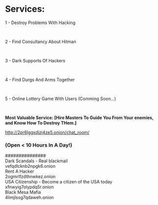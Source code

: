 <h1>Services: </h1>
<p>1 - Destroy Problems With Hacking</p></br>
<p>2 - Find Consultancy About Hitman</p></br>
<p>3 - Dark Supports Of Hackers</p></br>
<p>4 - Find Durgs And Arms Together</p></br>
<p>5 - Online Lottery Game With Users (Comming Soon...)</p></br>

<strong>Most Valuable Service: [Hire Masters To Guide You From Your enemies, and Know How To Destroy THem.]</strong></br>


http://2pr6lggxdjzj4ze5.onion/chat_room/
<h3>(Open < 10 Hours In A Day!)</h3>

###############
</br>
Dark Scandals - Real blackmail</br>
    vefqdlcknb2npgk6.onion</br>
Rent A Hacker</br>
    2ogmrlfzdthnwkez.onion</br>
USA Citizenship - Become a citizen of the USA today</br>
    xfnwyig7olypdq5r.onion</br>
Black Mesa Mafia</br>
    4limjlssg7qdaweh.onion</br>
